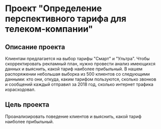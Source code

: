 # Проект "Определение перспективного тарифа для телеком-компании"

## Описание проекта
Клиентам предлагается на выбор тарифы "Смарт" и "Ультра". Чтобы скорректировать рекламный план, нужно провести анализ имеющихся данных и выяснить, какой тариф наиболее прибыльный.
В нашем распоряжении небольшая выборка из 500 клиентов со следующими данными: кто они, откуда, каким тарифом пользуются, сколько звонков и сообщений каждый отправил за 2018 год, сколько интернет трафика израсходовал.
## Цель проекта
Проанализировать поведение клиентов и выяснить, какой тариф наиболее прибыльный.